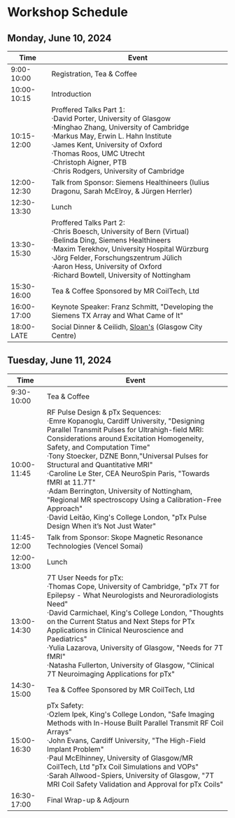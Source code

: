 # Workshop Schedule


## Monday, June 10, 2024

| Time | Event |
| ----------- | ----------- |
| 9:00-10:00 | Registration, Tea & Coffee |
| 10:00-10:15 | Introduction |
| 10:15-12:00 | Proffered Talks Part 1: <br/> ·David Porter, University of Glasgow <br/> ·Minghao Zhang, University of Cambridge <br/> ·Markus May, Erwin L. Hahn Institute <br/> ·James Kent, University of Oxford <br/> ·Thomas Roos, UMC Utrecht <br/> ·Christoph Aigner, PTB <br/> ·Chris Rodgers, University of Cambridge| 
| 12:00-12:30 | Talk from Sponsor: Siemens Healthineers (Iulius Dragonu, Sarah McElroy, & Jürgen Herrler)| 
| 12:30-13:30 | Lunch | 
| 13:30-15:30 | Proffered Talks Part 2: <br/> ·Chris Boesch, University of Bern (Virtual) <br/> ·Belinda Ding, Siemens Healthineers <br/> ·Maxim Terekhov, University Hospital Würzburg <br/> ·Jörg Felder, Forschungszentrum Jülich  <br/> ·Aaron Hess, University of Oxford  <br/> ·Richard Bowtell, University of Nottingham | 
| 15:30-16:00 | Tea & Coffee Sponsored by MR CoilTech, Ltd | 
| 16:00-17:00 | Keynote Speaker: Franz Schmitt, "Developing the Siemens TX Array and What Came of It" | 
| 18:00-LATE | Social Dinner & Ceilidh, [Sloan's](https://www.sloansglasgow.com/) (Glasgow City Centre) | 

## Tuesday, June 11, 2024

| Time | Event |
| ----------- | ----------- |
| 9:30-10:00 | Tea & Coffee |
| 10:00-11:45 | RF Pulse Design & pTx Sequences:<br/> ·Emre Kopanoglu, Cardiff University, "Designing Parallel Transmit Pulses for Ultrahigh-field MRI: Considerations around Excitation Homogeneity, Safety, and Computation Time" <br/> ·Tony Stoecker, DZNE Bonn,"Universal Pulses for Structural and Quantitative MRI" <br/> ·Caroline Le Ster, CEA NeuroSpin Paris, "Towards fMRI at 11.7T" <br/> ·Adam Berrington, University of Nottingham, "Regional MR spectroscopy Using a Calibration-Free Approach" <br/> ·David Leitão, King's College London, "pTx Pulse Design When it’s Not Just Water" |  
| 11:45-12:00 | Talk from Sponsor: Skope Magnetic Resonance Technologies (Vencel Somai) | 
| 12:00-13:00 | Lunch | 
| 13:00-14:30 | 7T User Needs for pTx:<br/> ·Thomas Cope, University of Cambridge, "pTx 7T for Epilepsy - What Neurologists and Neuroradiologists Need"<br/> ·David Carmichael, King's College London, "Thoughts on the Current Status and Next Steps for PTx Applications in Clinical Neuroscience and Paediatrics" <br/> ·Yulia Lazarova, University of Glasgow, "Needs for 7T fMRI"<br/> ·Natasha Fullerton, University of Glasgow, "Clinical 7T Neuroimaging Applications for pTx"|
| 14:30-15:00 | Tea & Coffee Sponsored by MR CoilTech, Ltd | 
| 15:00-16:30 | pTx Safety:<br/> ·Ozlem Ipek, King's College London, "Safe Imaging Methods with In-House Built Parallel Transmit RF Coil Arrays" <br/> ·John Evans, Cardiff University, "The High-Field Implant Problem"<br/> ·Paul McElhinney, University of Glasgow/MR CoilTech, Ltd "pTx Coil Simulations and VOPs"<br/> ·Sarah Allwood-Spiers, University of Glasgow, "7T MRI Coil Safety Validation and Approval for pTx Coils"|
| 16:30-17:00 | Final Wrap-up & Adjourn | 

